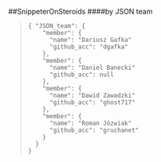 ##SnippeterOnSteroids
####by JSON team



>     { "JSON_team": {
>         "member": {
>           "name": "Dariusz Gafka"
>           "github_acc": "dgafka"
>         },
>         "member": {
>           "name": "Daniel Banecki"
>           "github_acc": null
>         },
>         "member": {
>           "name": "Dawid Zawadzki"
>           "github_acc": "ghost717"
>         },
>         "member": {
>           "name": "Roman Józwiak"
>           "github_acc": "gruchanet"
>         }
>       }
>     }
